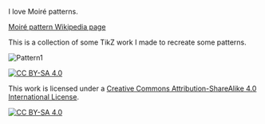 I love Moiré patterns.

[Moiré pattern Wikipedia page](https://en.wikipedia.org/wiki/Moir%C3%A9_pattern)

This is a collection of some TikZ work I made to recreate some patterns.

![Pattern1](https://github.com/elioa/TikZ-Moire-patterns/blob/main/Pattern1/Moir%C3%A9TikZ1straight.png "Basci style pattern 1")

[![CC BY-SA 4.0][cc-by-sa-shield]][cc-by-sa]

This work is licensed under a
[Creative Commons Attribution-ShareAlike 4.0 International License][cc-by-sa].

[![CC BY-SA 4.0][cc-by-sa-image]][cc-by-sa]

[cc-by-sa]: http://creativecommons.org/licenses/by-sa/4.0/
[cc-by-sa-image]: https://licensebuttons.net/l/by-sa/4.0/88x31.png
[cc-by-sa-shield]: https://img.shields.io/badge/License-CC%20BY--SA%204.0-lightgrey.svg